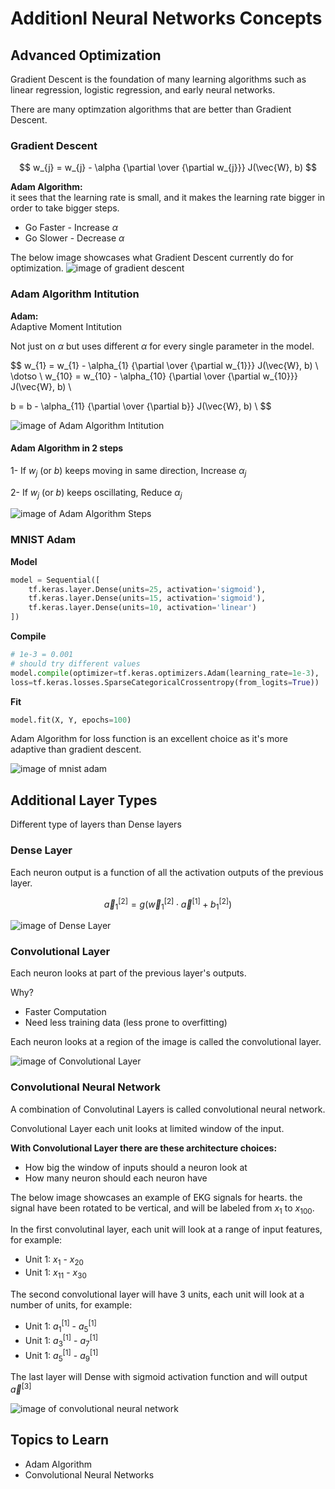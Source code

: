 # Additionl Neural Networks Concepts


## Advanced Optimization

Gradient Descent is the foundation of many learning algorithms such as linear regression, logistic regression, and early neural networks.

There are many optimzation algorithms that are better than Gradient Descent.


### Gradient Descent

$$
w_{j} = w_{j} - \alpha {\partial \over {\partial w_{j}}} J(\vec{W}, b)
$$


**Adam Algorithm:**  
it sees that the learning rate is small, and it makes the learning rate bigger in order to take bigger steps.

- Go Faster - Increase $\alpha$
- Go Slower - Decrease $\alpha$


The below image showcases what Gradient Descent currently do for optimization. 
![image of gradient descent](images/Gradient-Descent-Adam.png)

### Adam Algorithm Intitution

**Adam:**  
Adaptive Moment Intitution

Not just on $\alpha$ but uses different $\alpha$ for every single parameter in the model.

$$
w_{1} = w_{1} - \alpha_{1} {\partial \over {\partial w_{1}}} J(\vec{W}, b) \\
\dotso \\
w_{10} = w_{10} - \alpha_{10} {\partial \over {\partial w_{10}}} J(\vec{W}, b) \\

b = b - \alpha_{11} {\partial \over {\partial b}} J(\vec{W}, b) \\
$$

![image of Adam Algorithm Intitution](images/Adam-Algorithm-Intitution.png)


#### Adam Algorithm in 2 steps

1- If $w_{j}$ (or $b$) keeps moving in same direction, Increase $\alpha_{j}$

2- If $w_{j}$ (or $b$) keeps oscillating, Reduce $\alpha_{j}$

![image of Adam Algorithm Steps](images/Adam-Algorithm-Steps.png)



### MNIST Adam

**Model**
```python
model = Sequential([
    tf.keras.layer.Dense(units=25, activation='sigmoid'),
    tf.keras.layer.Dense(units=15, activation='sigmoid'),
    tf.keras.layer.Dense(units=10, activation='linear')
])
```


**Compile**
```python
# 1e-3 = 0.001
# should try different values
model.compile(optimizer=tf.keras.optimizers.Adam(learning_rate=1e-3),
loss=tf.keras.losses.SparseCategoricalCrossentropy(from_logits=True))
```

**Fit**

```python
model.fit(X, Y, epochs=100)
```

Adam Algorithm for loss function is an excellent choice as it's more adaptive than gradient descent.

![image of mnist adam](images/MNIST-Adam.png)



## Additional Layer Types

Different type of layers than Dense layers


### Dense Layer

Each neuron output is a function of all the activation outputs of the previous layer.


$$
\vec{a}^{[2]}_{1} = g(\vec{w}^{[2]}_{1} \cdot \vec{a}^{[1]} + b^{[2]}_{1})
$$

![image of Dense Layer](images/Dense-Layer.png)


### Convolutional Layer

Each neuron looks at part of the previous layer's outputs.

Why?
- Faster Computation
- Need less training data (less prone to overfitting)

Each neuron looks at a region of the image is called the convolutional layer.

![image of Convolutional Layer](images/Convolutional-Layer.png)



### Convolutional Neural Network

A combination of Convolutinal Layers is called convolutional neural network.

Convolutional Layer each unit looks at limited window of the input.

**With Convolutional Layer there are these architecture choices:**

- How big the window of inputs should a neuron look at
- How many neuron should each neuron have



The below image showcases an example of EKG signals for hearts. the signal have been rotated to be vertical, and will be labeled from $x_{1}$ to $x_{100}$.

In the first convolutinal layer, each unit will look at a range of input features, for example:
- Unit 1: $x_{1}$ - $x_{20}$
- Unit 1: $x_{11}$ - $x_{30}$

The second convolutional layer will have 3 units, each unit will look at a number of units, for example:
- Unit 1: $a^{[1]}_{1}$ - $a^{[1]}_{5}$
- Unit 1: $a^{[1]}_{3}$ - $a^{[1]}_{7}$
- Unit 1: $a^{[1]}_{5}$ - $a^{[1]}_{9}$

The last layer will Dense with sigmoid activation function and will output $\vec{a}^{[3]}$

![image of convolutional neural network](images/Convolutional-Neural-Network.png)




## Topics to Learn

- Adam Algorithm
- Convolutional Neural Networks
